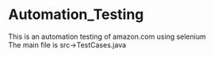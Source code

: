 # Automation_Testing
This is an automation testing of amazon.com using selenium<br>
The main file is src->TestCases.java
